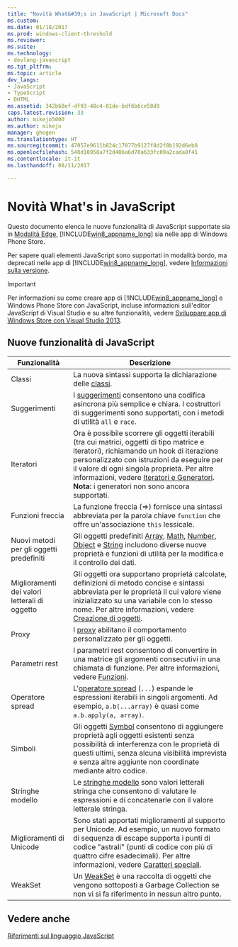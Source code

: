 ```yaml
---
title: "Novità What&#39;s in JavaScript | Microsoft Docs"
ms.custom: 
ms.date: 01/18/2017
ms.prod: windows-client-threshold
ms.reviewer: 
ms.suite: 
ms.technology:
- devlang-javascript
ms.tgt_pltfrm: 
ms.topic: article
dev_langs:
- JavaScript
- TypeScript
- DHTML
ms.assetid: 342b68ef-df93-48c4-81de-bdf6b6ce58d9
caps.latest.revision: 33
author: mikejo5000
ms.author: mikejo
manager: ghogen
ms.translationtype: HT
ms.sourcegitcommit: 47057e9611b824c17077b9127f8d2f8b192d6eb8
ms.openlocfilehash: 540d10958a7f2d406a6d70a633fc09a2cada8f41
ms.contentlocale: it-it
ms.lasthandoff: 08/11/2017

---
```

# <a name="what39s-new-in-javascript"></a>Novità What&#39;s in JavaScript
Questo documento elenca le nuove funzionalità di JavaScript supportate sia in [Modalità Edge](http://blogs.msdn.com/b/ie/archive/2014/11/11/living-on-the-edge-our-next-step-in-interoperability.aspx), [!INCLUDE[win8_appname_long](../javascript/includes/win8-appname-long-md.md)] sia nelle app di Windows Phone Store.  
  
 Per sapere quali elementi JavaScript sono supportati in modalità bordo, ma deprecati nelle app di [!INCLUDE[win8_appname_long](../javascript/includes/win8-appname-long-md.md)], vedere [Informazioni sulla versione](../javascript/reference/javascript-version-information.md).  
  
> [!IMPORTANT]
>  Per informazioni su come creare app di [!INCLUDE[win8_appname_long](../javascript/includes/win8-appname-long-md.md)] e Windows Phone Store con JavaScript, incluse informazioni sull'editor JavaScript di Visual Studio e su altre funzionalità, vedere [Sviluppare app di Windows Store con Visual Studio 2013](http://go.microsoft.com/fwlink/p/?LinkID=238263).  
  
## <a name="new-features-in-javascript"></a>Nuove funzionalità di JavaScript  
  
|Funzionalità|Descrizione|  
|-------------|-----------------|  
|Classi|La nuova sintassi supporta la dichiarazione delle [classi](../javascript/reference/class-statement-javascript.md).|  
|Suggerimenti|I [suggerimenti](../javascript/reference/promise-object-javascript.md) consentono una codifica asincrona più semplice e chiara. I costruttori di suggerimenti sono supportati, con i metodi di utilità `all` e `race`.|  
|Iteratori|Ora è possibile scorrere gli oggetti iterabili (tra cui matrici, oggetti di tipo matrice e iteratori), richiamando un hook di iterazione personalizzato con istruzioni da eseguire per il valore di ogni singola proprietà. Per altre informazioni, vedere [Iteratori e Generatori](../javascript/advanced/iterators-and-generators-javascript.md). **Nota:** i generatori non sono ancora supportati.|  
|Funzioni freccia|La funzione freccia (=>) fornisce una sintassi abbreviata per la parola chiave `function` che offre un'associazione `this` lessicale.|  
|Nuovi metodi per gli oggetti predefiniti|Gli oggetti predefiniti [Array](../javascript/reference/array-object-javascript.md), [Math](../javascript/reference/math-object-javascript.md), [Number](../javascript/reference/number-object-javascript.md), [Object](../javascript/reference/object-object-javascript.md) e [String](../javascript/reference/string-object-javascript.md) includono diverse nuove proprietà e funzioni di utilità per la modifica e il controllo dei dati.|  
|Miglioramenti dei valori letterali di oggetto|Gli oggetti ora supportano proprietà calcolate, definizioni di metodo concise e sintassi abbreviata per le proprietà il cui valore viene inizializzato su una variabile con lo stesso nome. Per altre informazioni, vedere [Creazione di oggetti](../javascript/creating-objects-javascript.md).|  
|Proxy|I [proxy](../javascript/reference/proxy-object-javascript.md) abilitano il comportamento personalizzato per gli oggetti.|  
|Parametri rest|I parametri rest consentono di convertire in una matrice gli argomenti consecutivi in una chiamata di funzione. Per altre informazioni, vedere [Funzioni](../javascript/functions-javascript.md).|  
|Operatore spread|L'[operatore spread](../javascript/reference/spread-operator-decrement-dot-dot-dot-javascript.md) (`...`) espande le espressioni iterabili in singoli argomenti. Ad esempio, `a.b(...array)` è quasi come `a.b.apply(a, array)`.|  
|Simboli|Gli oggetti [Symbol](../javascript/reference/symbol-object-javascript.md) consentono di aggiungere proprietà agli oggetti esistenti senza possibilità di interferenza con le proprietà di questi ultimi, senza alcuna visibilità imprevista e senza altre aggiunte non coordinate mediante altro codice.|  
|Stringhe modello|Le [stringhe modello](../javascript/advanced/template-strings-javascript.md) sono valori letterali stringa che consentono di valutare le espressioni e di concatenarle con il valore letterale stringa.|  
|Miglioramenti di Unicode|Sono stati apportati miglioramenti al supporto per Unicode. Ad esempio, un nuovo formato di sequenza di escape supporta i punti di codice "astrali" (punti di codice con più di quattro cifre esadecimali). Per altre informazioni, vedere [Caratteri speciali](../javascript/advanced/special-characters-javascript.md).|  
|WeakSet|Un [WeakSet](../javascript/reference/weakset-object-javascript.md) è una raccolta di oggetti che vengono sottoposti a Garbage Collection se non vi si fa riferimento in nessun altro punto.|  
  
## <a name="see-also"></a>Vedere anche  
 [Riferimenti sul linguaggio JavaScript](../javascript/javascript-language-reference.md)
